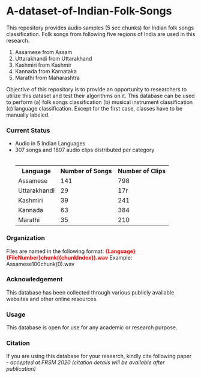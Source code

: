 # A-dataset-of-Indian-Folk-Songs

This repository provides audio samples (5 sec
chunks) for Indian folk songs classification. Folk
songs from following five regions of India are used
in this research.

<ol>
  <li>Assamese from Assam</li>
  <li>Uttarakhandi from Uttarakhand</li>
  <li>Kashmiri from Kashmir</li>
  <li>Kannada from Karnataka</li>
  <li>Marathi from Maharashtra</li>
</ol> 

Objective of this repository is to provide an
opportunity to researchers to utilize this dataset
and test their algorithms on it. This database can
be used to perform (a) folk songs classification (b)
musical instrument classification (c) language
classification. Except for the first case, classes have
to be manually labeled.

<h3>Current Status</h3>
<ul>
  <li>Audio in 5 Indian Languages</li>
  <li>307 songs and 1807 audio clips distributed per category</li>
  <br>
  <table>
    <tr>
      <th>Language</th>
      <th>Number of Songs</th>
      <th>Number of Clips</th>
    </tr>
    <tr>
      <td>Assamese</td>
      <td>141</td>
      <td>798</td>
    </tr>
    <tr>
      <td>Uttarakhandi</td>
      <td>29</td>
      <td>17r</td>
    </tr>
    <tr>
      <td>Kashmiri</td>
      <td>39</td>
      <td>241</td>
    </tr>
    <tr>
      <td>Kannada</td>
      <td>63</td>
      <td>384</td>
    </tr>
    <tr>
      <td>Marathi</td>
      <td>35</td>
      <td>210</td>
    </tr>
  </table>
</ul>

<h3>Organization</h3>
Files are named in the following format: <b style='color:red'>{Language}{FileNumber}chunk({chunkIndex}).wav</b> Example: Assamese100chunk(0).wav

<h3>Acknowledgement</h3>
This database has been collected through various
publicly available websites and other online
resources.

<h3>Usage</h3>
This database is open for use for any academic or
research purpose.

<h3>Citation</h3>
If you are using this database for your research,
kindly cite following paper
<i>- accepted at FRSM 2020 (citation details will be
available after publication)</i>
